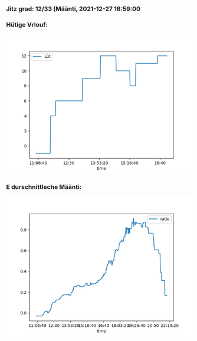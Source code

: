 ### Jitz grad: 12/33 (Määnti, 2021-12-27 16:59:00

### Hütige Vrlouf:
![Graph](Today.png)

### E durschnittleche Määnti:
![Graph](Määnti.png)